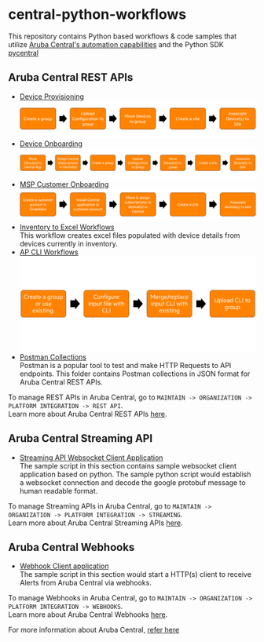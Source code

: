 # central-python-workflows

This repository contains Python based workflows & code samples that utilize [Aruba Central's automation capabilities](https://developer.arubanetworks.com/aruba-central/docs/aruba-central-extensibility) and the Python SDK [pycentral](https://pypi.org/project/pycentral/)

## Aruba Central REST APIs
- [Device Provisioning](device_provisioning/)\
  ![Device Provisioning Demo Workflow](device_provisioning/media/workflow_overview.png) 
- [Device Onboarding](device_onboarding/)\
  ![Device Onboarding Demo Workflow](device_onboarding/media/workflow_overview.png)
- [MSP Customer Onboarding](msp_customer_onboarding/)\
  ![Device Onboarding Demo Workflow](msp_customer_onboarding/media/workflow_overview.png)
- [Inventory to Excel Workflows](inventory_to_excel/)\
  This workflow creates excel files populated with device details from devices currently in inventory.
- [AP CLI Workflows](ap_config/)\
  ![AP CLI Config Demo Workflow](ap_config/media/ap-flowchart.png)
- [Postman Collections](Postman-Collections/)\
  Postman is a popular tool to test and make HTTP Requests to API endpoints. This folder contains Postman collections in JSON format for Aruba Central REST APIs.

To manage REST APIs in Aruba Central, go to `MAINTAIN -> ORGANIZATION -> PLATFORM INTEGRATION -> REST API`.\
Learn more about Aruba Central REST APIs [here](https://developer.arubanetworks.com/aruba-central/docs/api-getting-started).

## Aruba Central Streaming API
- [Streaming API Websocket Client Application](streaming-api-client/)\
The sample script in this section contains sample websocket client application based on python. 
The sample python script would establish a websocket connection and decode the google protobuf message to human readable format.

To manage Streaming APIs in Aruba Central, go to `MAINTAIN -> ORGANIZATION -> PLATFORM INTEGRATION -> STREAMING`.\
Learn more about Aruba Central Streaming APIs [here](https://developer.arubanetworks.com/aruba-central/docs/streaming-api-getting-started).

## Aruba Central Webhooks

- [Webhook Client application](webhooks/)\
The sample script in this section would start a HTTP(s) client to receive Alerts from Aruba Central via webhooks. 

To manage Webhooks in Aruba Central, go to `MAINTAIN -> ORGANIZATION -> PLATFORM INTEGRATION -> WEBHOOKS`.\
Learn more about Aruba Central Webhooks [here](https://developer.arubanetworks.com/aruba-central/docs/webhooks-getting-started).

For more information about Aruba Central, [refer here](https://www.arubanetworks.com/techdocs/central/latest/content/home.htm)
